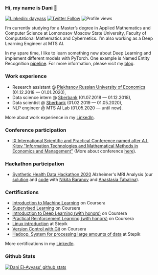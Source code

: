 ### Hi, my name is Dani 👋

[![Linkedin: dayyass](https://img.shields.io/badge/-Dani%20El%E2%80%90Ayyass-blue?style=flat-square&logo=Linkedin&logoColor=white&link=https://www.linkedin.com/in/dayyass/)](https://www.linkedin.com/in/dayyass/)
[![Twitter Follow](https://img.shields.io/twitter/follow/d_ayyass?label=Follow)](https://twitter.com/d_ayyass)
![Profile views](https://gpvc.arturio.dev/dayyass)

I’m currently studying for a Master’s degree in Applied Mathematics and Computer Science at Lomonosov Moscow State University, Faculty of Computational Mathematics and Cybernetics. I’m also working as a Deep Learning Engineer at MTS AI.

In my spare time, I like to learn something new about Deep Learning and implement different models with PyTorch. One example is Named Entity Recognition [pipeline](https://github.com/dayyass/pytorch_ner). For more information, please visit my [blog](https://dayyass.github.io).

### Work experience
- Research assistant @ [Plekhanov Russian University of Economics](https://www.rea.ru/en/Pages/default.aspx) (01.12.2018 — 01.01.2020),
- Data science intern @ [Sberbank](https://www.sberbank.ru/en/about/about_sberbank) (01.07.2018 — 01.12.2018),
- Data scientist @ [Sberbank](https://www.sberbank.ru/en/about/about_sberbank) (01.02.2019 — 01.05.2020),
- NLP engineer @ MTS AI Lab (01.05.2020 — until now).

More about work experience in my [LinkedIn](https://www.linkedin.com/in/dayyass/).

### Conference participation
- [IX International Scientific and Practical Conference named after A.I. Kitov "Information Technologies and Mathematical Methods in Economics and Management"](https://it-mm.rea.ru/uploads/arhiv/2019/sertificat/299.pdf) (More about conference [here](https://it-mm.rea.ru/eng)).

### Hackathon participation
- [Synthetic Health Data Hackathon 2020](https://rh.biolib.com/event/synthetic-health-data-2020) Alzheimer's MRI Analysis (our [solution](https://biolib.com/Gardariki-Hack/Gardariki-Hack) and [code](https://github.com/dayyass/synthetic_health_data_hackathon_2020) with [Nikita Baranov](https://www.linkedin.com/in/nbar/) and [Anastasia Tabalina](https://github.com/TabalinaAnastasia)).

### Certifications
- [Introduction to Machine Learning](https://www.coursera.org/account/accomplishments/certificate/DPLHFXLT94L5) on Coursera
- [Supervised Learning](https://www.coursera.org/account/accomplishments/certificate/AQTVYCMJEHRU) on Coursera
- [Introduction to Deep Learning (with honors)](https://www.coursera.org/account/accomplishments/certificate/D4VMH74AJHHK) on Coursera
- [Practical Reinforcement Learning (with honors)](https://www.coursera.org/account/accomplishments/certificate/AUVVSHZFH7XZ) on Coursera
- [Linux introduction](https://stepik.org/cert/144831) at Stepik
- [Version Control with Git](https://www.coursera.org/account/accomplishments/certificate/8NLLEX6PAFUM) on Coursera
- [Hadoop. System for processing large amounts of data](https://stepik.org/cert/166893) at Stepik

More certifications in my [LinkedIn](https://www.linkedin.com/in/dayyass/).


### Github Stats
[![Dani El-Ayyass' github stats](https://github-readme-stats.vercel.app/api?username=dayyass)](https://github.com/anuraghazra/github-readme-stats)

<!--
**dayyass/dayyass** is a ✨ _special_ ✨ repository because its `README.md` (this file) appears on your GitHub profile.

Here are some ideas to get you started:

- 🔭 I’m currently working on ...
- 🌱 I’m currently learning ...
- 👯 I’m looking to collaborate on ...
- 🤔 I’m looking for help with ...
- 💬 Ask me about ...
- 📫 How to reach me: ...
- 😄 Pronouns: ...
- ⚡ Fun fact: ...
-->
